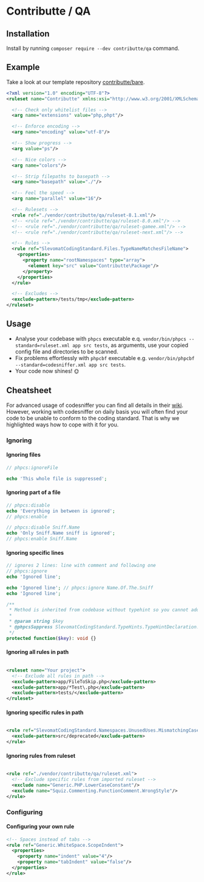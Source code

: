 # Contributte / QA

## Installation

Install by running `composer require --dev contributte/qa` command.

## Example

Take a look at our template repository [contributte/bare](https://github.com/contributte/bare/).

```xml
<?xml version="1.0" encoding="UTF-8"?>
<ruleset name="Contributte" xmlns:xsi="http://www.w3.org/2001/XMLSchema-instance" xsi:noNamespaceSchemaLocation="vendor/squizlabs/php_codesniffer/phpcs.xsd">

  <!-- Check only whitelist files -->
  <arg name="extensions" value="php,phpt"/>

  <!-- Enforce encoding -->
  <arg name="encoding" value="utf-8"/>

  <!-- Show progress -->
  <arg value="ps"/>

  <!-- Nice colors -->
  <arg name="colors"/>

  <!-- Strip filepaths to basepath -->
  <arg name="basepath" value="./"/>

  <!-- Feel the speed -->
  <arg name="parallel" value="16"/>

  <!-- Rulesets -->
  <rule ref="./vendor/contributte/qa/ruleset-8.1.xml"/>
  <!-- <rule ref="./vendor/contributte/qa/ruleset-8.0.xml"/> -->
  <!-- <rule ref="./vendor/contributte/qa/ruleset-gamee.xml"/> -->
  <!-- <rule ref="./vendor/contributte/qa/ruleset-next.xml"/> -->

  <!-- Rules -->
  <rule ref="SlevomatCodingStandard.Files.TypeNameMatchesFileName">
    <properties>
      <property name="rootNamespaces" type="array">
        <element key="src" value="Contributte\Package"/>
      </property>
    </properties>
  </rule>

  <!-- Excludes -->
  <exclude-pattern>/tests/tmp</exclude-pattern>
</ruleset>
```

## Usage

- Analyse your codebase with `phpcs` executable e.q. `vendor/bin/phpcs --standard=ruleset.xml app src tests`, as arguments, use your copied config file and directories to be scanned.
- Fix problems effortlessly with `phpcbf` executable e.g. `vendor/bin/phpcbf --standard=codesniffer.xml app src tests`.
- Your code now shines! 🌞

## Cheatsheet

For advanced usage of codesniffer you can find all details in their [wiki](https://github.com/squizlabs/PHP_CodeSniffer/wiki/Advanced-Usage#table-of-contents). However, working with codesniffer on daily basis you will often find your code
to be unable to conform to the coding standard. That is why we highlighted ways how to cope with it for you.

### Ignoring

#### Ignoring files

```php
// phpcs:ignoreFile

echo 'This whole file is suppressed';
```

#### Ignoring part of a file

```php
// phpcs:disable
echo 'Everything in between is ignored';
// phpcs:enable

// phpcs:disable Sniff.Name
echo 'Only Sniff.Name sniff is ignored';
// phpcs:enable Sniff.Name
```

#### Ignoring specific lines

```php
// ignores 2 lines: line with comment and following one
// phpcs:ignore
echo 'Ignored line';

echo 'Ignored line'; // phpcs:ignore Name.Of.The.Sniff
echo 'Ignored line';
```

```php
/**
 * Method is inherited from codebase without typehint so you cannot add typehint.
 *
 * @param string $key
 * @phpcsSuppress SlevomatCodingStandard.TypeHints.TypeHintDeclaration.MissingParameterTypeHint
 */
protected function($key): void {}
```

#### Ignoring all rules in path

```xml

<ruleset name="Your project">
  <!-- Exclude all rules in path -->
  <exclude-pattern>app/FileToSkip.php</exclude-pattern>
  <exclude-pattern>app/*Test\.php</exclude-pattern>
  <exclude-pattern>tests/</exclude-pattern>
</ruleset>
```

#### Ignoring specific rules in path

```xml

<rule ref="SlevomatCodingStandard.Namespaces.UnusedUses.MismatchingCaseSensitivity">
  <exclude-pattern>src/deprecated</exclude-pattern>
</rule>
```

#### Ignoring rules from ruleset

```xml

<rule ref="./vendor/contributte/qa/ruleset.xml">
  <!-- Exclude specific rules from imported ruleset -->
  <exclude name="Generic.PHP.LowerCaseConstant"/>
  <exclude name="Squiz.Commenting.FunctionComment.WrongStyle"/>
</rule>
```

### Configuring

#### Configuring your own rule

```xml
<!-- Spaces instead of tabs -->
<rule ref="Generic.WhiteSpace.ScopeIndent">
  <properties>
    <property name="indent" value="4"/>
    <property name="tabIndent" value="false"/>
  </properties>
</rule>
```
